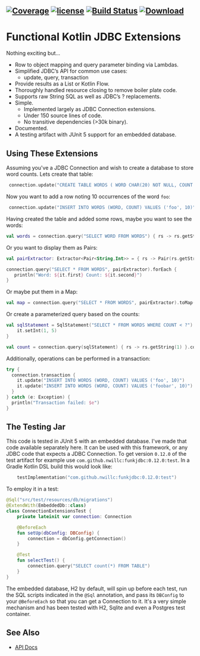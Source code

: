 [![Coverage](https://codecov.io/gh/nwillc/funkjdbc/branch/master/graphs/badge.svg?branch=master)](https://codecov.io/gh/nwillc/funkjdbc)
[![license](https://img.shields.io/github/license/nwillc/funkjdbc.svg)](https://tldrlegal.com/license/-isc-license)
[![Build Status](https://github.com/nwillc/funkjdbc/workflows/CICD/badge.svg)](https://github.com/nwillc/funkjdbc/actions?query=workflow%3ACICD)
[![Download](https://api.bintray.com/packages/nwillc/maven/funkjdbc/images/download.svg)](https://bintray.com/nwillc/maven/funkjdbc/_latestVersion)
------

# Functional Kotlin JDBC Extensions

Nothing exciting but...

 - Row to object mapping and query parameter binding via Lambdas.
 - Simplified JDBC’s API for common use cases:
   - update, query, transaction
 - Provide results as a List or Kotlin Flow.
 - Thoroughly handled resource closing to remove boiler plate code.
 - Supports raw String SQL as well as JDBC’s ? replacements.
 - Simple.
    - Implemented largely as JDBC Connection extensions.
    - Under 150 source lines of code.
    - No transitive dependencies (>30k binary).
 - Documented.
 - A testing artifact with JUnit 5 support for an embedded database.

## Using These Extensions

Assuming you've a JDBC Connection and wish to create a database to store word counts. Lets create
that table:

```kotlin
 connection.update("CREATE TABLE WORDS ( WORD CHAR(20) NOT NULL, COUNT INTEGER DEFAULT 0)")
```

Now you want to add a row noting 10 occurrences of the word `foo`:

```kotlin
 connection.update("INSERT INTO WORDS (WORD, COUNT) VALUES ('foo', 10)")
```

Having created the table and added some rows, maybe you want to see the words:

```kotlin
val words = connection.query("SELECT WORD FROM WORDS") { rs -> rs.getString(1) }
```

Or you want to display them as Pairs:

```kotlin
val pairExtractor: Extractor<Pair<String,Int>> = { rs -> Pair(rs.getString("WORD")!!,rs.getInt("COUNT")) }

connection.query("SELECT * FROM WORDS", pairExtractor).forEach {
   println("Word: ${it.first} Count: ${it.second}")
}
```

Or maybe put them in a Map:

```kotlin
val map = connection.query("SELECT * FROM WORDS", pairExtractor).toMap()
```

Or create a parameterized query based on the counts:

```kotlin
val sqlStatement = SqlStatement("SELECT * FROM WORDS WHERE COUNT < ?") {
    it.setInt(1, 5)
}

val count = connection.query(sqlStatement) { rs -> rs.getString(1) }.count()
```

Additionally, operations can be performed in a transaction:

```kotlin
try {
  connection.transaction {
    it.update("INSERT INTO WORDS (WORD, COUNT) VALUES ('foo', 10)")
    it.update("INSERT INTO WORDS (WORD, COUNT) VALUES ('foobar', 10)")
  }
} catch (e: Exception) {
  println("Transaction failed: $e")
}
```

## The Testing Jar

This code is tested in JUnit 5 with an embedded database. I've made that code available separately here. It
can be used with this framework, or any JDBC code that expects a JDBC Connection.  To get version `0.12.0` of
the test artifact for example use `com.github.nwillc:funkjdbc:0.12.0:test`. In a Gradle Kotlin DSL build this
would look like:

````kotlin
    testImplementation("com.github.nwillc:funkjdbc:0.12.0:test")
````

To employ it in a test:

```kotlin
@Sql("src/test/resources/db/migrations")
@ExtendWith(EmbeddedDb::class)
class ConnectionExtensionsTest {
    private lateinit var connection: Connection

    @BeforeEach
    fun setUp(dbConfig: DBConfig) {
        connection = dbConfig.getConnection()
    }

    @Test
    fun selectTest() {
        connection.query("SELECT count(*) FROM TABLE")
    }
}
```

The embedded database, H2 by default, will spin up before each test, run the SQL scripts indicated in the
`@Sql` annotation, and pass its `DBConfig` to your `@BeforeEach` so that you can get a Connection to it. It's
a very simple mechanism and has been tested with H2, Sqlite and even a Postgres test container.

## See Also

- [API Docs](https://nwillc.github.io/funkjdbc/dokka/funkjdbc/index.html)
